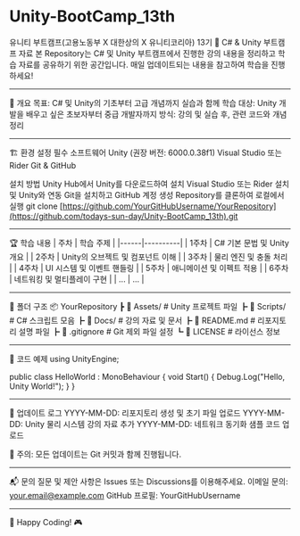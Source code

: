 # Unity-BootCamp_13th
유니티 부트캠프(고용노동부 X 대한상의 X 유니티코리아) 13기
📌 C# & Unity 부트캠프 자료
본 Repository는 C# 및 Unity 부트캠프에서 진행한 강의 내용을 정리하고 학습 자료를 공유하기 위한 공간입니다. 매일 업데이트되는 내용을 참고하여 학습을 진행하세요!

---

📖 개요
목표: C# 및 Unity의 기초부터 고급 개념까지 실습과 함께 학습
대상: Unity 개발을 배우고 싶은 초보자부터 중급 개발자까지
방식: 강의 및 실습 후, 관련 코드와 개념 정리

---

🏗️ 환경 설정
필수 소프트웨어
Unity (권장 버전: 6000.0.38f1)
Visual Studio 또는 Rider
Git & GitHub

설치 방법
Unity Hub에서 Unity를 다운로드하여 설치
Visual Studio 또는 Rider 설치 및 Unity와 연동
Git을 설치하고 GitHub 계정 생성
Repository를 클론하여 로컬에서 실행
git clone [https://github.com/YourGitHubUsername/YourRepository](https://github.com/todays-sun-day/Unity-BootCamp_13th).git

---

🏆 학습 내용
| 주차 | 학습 주제 |
|------|----------|
| 1주차 | C# 기본 문법 및 Unity 개요 |
| 2주차 | Unity의 오브젝트 및 컴포넌트 이해 |
| 3주차 | 물리 엔진 및 충돌 처리 |
| 4주차 | UI 시스템 및 이벤트 핸들링 |
| 5주차 | 애니메이션 및 이펙트 적용 |
| 6주차 | 네트워킹 및 멀티플레이 구현 |
| ... | ... |

---

📂 폴더 구조
📦 YourRepository
 ┣ 📂 Assets/                # Unity 프로젝트 파일
 ┣ 📂 Scripts/               # C# 스크립트 모음
 ┣ 📂 Docs/                  # 강의 자료 및 문서
 ┣ 📜 README.md              # 리포지토리 설명 파일
 ┣ 📜 .gitignore             # Git 제외 파일 설정
 ┗ 📜 LICENSE                # 라이선스 정보


---

📌 코드 예제
using UnityEngine;

public class HelloWorld : MonoBehaviour
{
    void Start()
    {
        Debug.Log("Hello, Unity World!");
    }
}


---

📢 업데이트 로그
YYYY-MM-DD: 리포지토리 생성 및 초기 파일 업로드
YYYY-MM-DD: Unity 물리 시스템 강의 자료 추가
YYYY-MM-DD: 네트워크 동기화 샘플 코드 업로드

📌 주의: 모든 업데이트는 Git 커밋과 함께 진행됩니다.

---

📬 문의
질문 및 제안 사항은 Issues 또는 Discussions를 이용해주세요.
이메일 문의: your.email@example.com
GitHub 프로필: YourGitHubUsername

---

🚀 Happy Coding! 🎮
